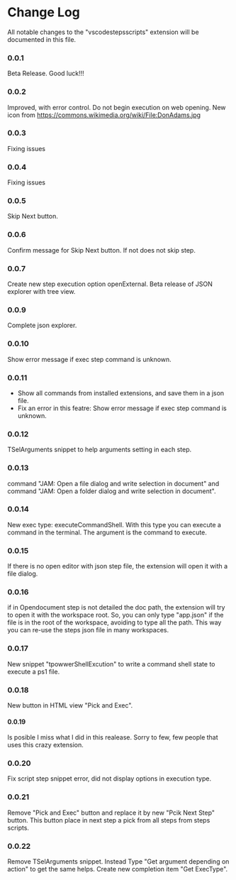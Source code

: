# Change Log

All notable changes to the "vscodestepsscripts" extension will be documented in this file.

### 0.0.1

Beta Release. Good luck!!!

### 0.0.2

Improved, with error control. Do not begin execution on web opening. 
New icon from https://commons.wikimedia.org/wiki/File:DonAdams.jpg

### 0.0.3

Fixing issues

### 0.0.4

Fixing issues

### 0.0.5

Skip Next button.

### 0.0.6

Confirm message for Skip Next button. If not does not skip step.

### 0.0.7

Create new step execution option openExternal. Beta release of JSON explorer with tree view.

### 0.0.9

Complete json explorer.

### 0.0.10

Show error message if exec step command is unknown.

### 0.0.11

- Show all commands from installed extensions, and save them in a json file.
- Fix an error in this featre: Show error message if exec step command is unknown.

### 0.0.12

TSelArguments snippet to help arguments setting in each step.

### 0.0.13

command "JAM: Open a file dialog and write selection in document" and command "JAM: Open a folder dialog and write selection in document".

### 0.0.14

New exec type: executeCommandShell. With this type you can execute a command in the terminal. The argument is the command to execute.

### 0.0.15

If there is no open editor with json step file, the extension will open it with a file dialog.

### 0.0.16

if in Opendocument step is not detailed the doc path, the extension will try to open it with the workspace root. So, you can only type "app.json" if the file is in the root of the workspace, avoiding to type all the path. This way you can re-use the steps json file in many workspaces.

### 0.0.17

New snippet "tpowwerShellExcution" to write a command shell state to execute a ps1 file.

### 0.0.18

New button in HTML view "Pick and Exec".

#### 0.0.19

Is posible I miss what I did in this realease. Sorry to few, few people that uses this crazy extension.

### 0.0.20

Fix script step snippet error, did not display options in execution type.

### 0.0.21

Remove "Pick and Exec" button and replace it by new "Pcik Next Step" button. This button place in next step a pick from all steps from steps scripts.

### 0.0.22

Remove TSelArguments snippet. Instead Type "Get argument depending on action" to get the same helps.
Create new completion item "Get ExecType".